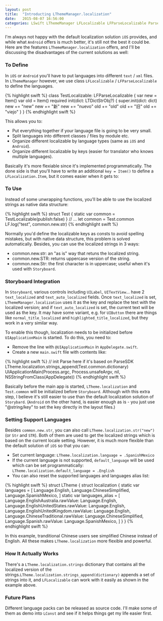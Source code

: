 ```yaml
---
layout: post
title:  "Introducting LThemeManager.localization"
date:   2015-08-07 16:56:00
categories: LSwift LThemeManager LFLocalizable LFParseLocalizable Parse
---
```


I'm always not happy with the default localization solution `iOS` provides, and while what `Android` offers is much better, it's still not the best it could be. Here are the features `LThemeManager.localization` offers, and I'll be discussing the disadvantages of the current solutions as well:

### To Define

In `iOS` or `Android` you'll have to put languages into different `text` / `xml` files. In `LThemeManager` however, we use class `LFLocalizable` / `LFParseLocalizable` to define the languages.

{% highlight swift %}
class TestLocalizable: LFParseLocalizable {
	var new = Item()
	var old = Item()
	required init(dict: LTDictStrObj?) {
		super.init(dict: dict)
		new += "new"
		new += "新"
		new += "nuevo"
		old += "old"
		old += "旧"
		old += "viejo"
	}
}
{% endhighlight swift %}

This allows you to:

- Put everything together if your language file is going to be very small.
- Split languages into different classes / files by module etc.
- Organize different localizable by language types (same as `iOS` and `Android`).
- Organize different localizable by keys (easier for translator who knows multiple languages).

Basically it's more flexiable since it's implemented programmatically. The done side is that you'll have to write an additional `key = Item()` to define a `LFLocalization.Item`, but it comes easier when it gets to:

### To Use

Instead of some unwrapping functions, you'll be able to use the localized strings as native data structure:

{% highlight swift %}
struct Test {
	static var common = TestLocalizable(publish:false)
}
//	...
let common = Test.common
LF.log("test", common.new.str)
{% endhighlight swift %}

Normally you'd define the localizable keys as consts to avoid spelling mistakes, but with native data structure, this problem is solved automatically. Besides, you can use the localized strings in 3 ways:

- common.new.str: an "as is" way that retuns the localized string.
- common.new.STR: returns uppercase version of the string.
- common.new.Str: the first character is in uppercase; useful when it's used with `Storyboard`.

### Storyboard Integration

In `Storyboard`, various controls including `UILabel`, `UITextView`... have 2 `text_localized` and `text_auto_localized` fields. Once `text_localized` is set, `LThemeManager.localization` uses it as the key and replace the text with the localized version; and if `text_auto_localized` is set, the current text will be used as the key. It may have some variant, e.g. for `UIButton` there are things like `normal_title_localized` and `highlighted_title_localized`, but they work in a very similar way.

To enable this though, localization needs to be initialized before `UIApplicationMain` is started. To do this, you need to:

- Remove the line with `@UIApplicationMain` in `AppDelegate.swift`.
- Create a new `main.swift` file with contents like:

{% highlight swift %}
//	init Parse here if it's based on ParseSDK
LTheme.localization.strings_append(Test.common.dictionary)
UIApplicationMain(Process.argc, Process.unsafeArgv, nil, NSStringFromClass(AppDelegate))
{% endhighlight swift %}

Basically before the main app is started, `LTheme.localization` and `Test.common` will be initialized before `Storyboard`. Although with this extra step, I believe it's still easier to use than the default localization solution of `Storybard`. (`Android` on the other hand, is easier enough as is - you just use "@string/key" to set the key directly in the layout files.)

### Setting Support Languages

Besides `common.new.str`, you can also call `LTheme.localization.str("new")` (or `Str` and `STR`). Both of them are used to get the localized strings which is based on the current locale setting. However, it is much more flexible than the default solution of `iOS` so that you can:

- Set current language: `LTheme.localization.language = .SpanishMexico`
- If the current language is not supported, `default_language` will be used which can be set programmatically: `LTheme.localization.default_language = .English`
- You can also reset the supported languages and languages alias list:

{% highlight swift %}
struct LTheme {
	struct localization {
		static var languages = [
			Language.English,
			Language.ChineseSimplified,
			Language.SpanishMexico,
		]
		static var languages_alias = [
			Language.EnglishAustralia.rawValue:			Language.English,
			Language.EnglishUnitedStates.rawValue:		Language.English,
			Language.EnglishUnitedKingdom.rawValue:		Language.English,
			Language.ChineseTraditional.rawValue:		Language.ChineseSimplified,
			Language.Spanish.rawValue:					Language.SpanishMexico,
		]
	}
}
{% endhighlight swift %}

In this example, tranditional Chinese users see simplified Chinese instead of English. All these makes `LTheme.localization` more flexible and powerful.

### How It Actually Works

There's a `LTheme.localization.strings` dictionary that contains all the localized version of the strings.`LTheme.localization.strings_append(dictionary)` appends a set of strings into it, and `LFLocalizable` can work with it easily as shown in the example above.

### Future Plans

Different language packs can be released as source code. I'll make some of them as demo into `LConst` and see if it helps things get my life easier first.

[lswift]:      http://superarts.github.io/LSwift/
[superarts]:   http://www.superarts.org/blog
